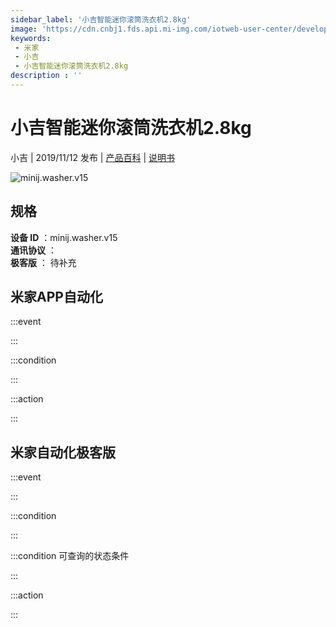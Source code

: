 ```yaml
---
sidebar_label: '小吉智能迷你滚筒洗衣机2.8kg'
image: 'https://cdn.cnbj1.fds.api.mi-img.com/iotweb-user-center/developer_16790476145365XEO6N6Q.png?GalaxyAccessKeyId=AKVGLQWBOVIRQ3XLEW&Expires=9223372036854775807&Signature=0ux3CcdMgYbsaI9j3XdjUX75FEk='
keywords: 
 - 米家
 - 小吉
 - 小吉智能迷你滚筒洗衣机2.8kg
description : ''
---
```

# 小吉智能迷你滚筒洗衣机2.8kg

小吉 | 2019/11/12 发布 | [产品百科](https://home.mi.com/webapp/content/baike/product/index.html?model=minij.washer.v15/) | [说明书](https://home.mi.com/views/introduction.html?model=minij.washer.v15&region=cn)

![minij.washer.v15](https://cdn.cnbj1.fds.api.mi-img.com/iotweb-user-center/developer_16790476145365XEO6N6Q.png?GalaxyAccessKeyId=AKVGLQWBOVIRQ3XLEW&Expires=9223372036854775807&Signature=0ux3CcdMgYbsaI9j3XdjUX75FEk=)

## 规格  
> 
**设备 ID** ：minij.washer.v15  
**通讯协议** ：  
**极客版**  ： 待补充 


## 米家APP自动化  

:::event  

:::

:::condition  

:::

:::action   

:::

## 米家自动化极客版  

:::event  

:::

:::condition  

:::

:::condition 可查询的状态条件  

:::

:::action  

:::

        
